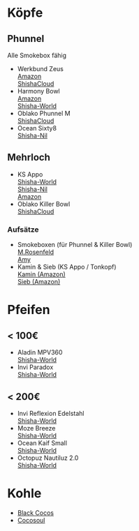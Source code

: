 # Köpfe

##   Phunnel
Alle Smokebox fähig
- Werkbund Zeus <br />
[Amazon](https://www.amazon.de/s?k=werkbund+zeus) <br />
[ShishaCloud](https://www.shishacloud.de/search?sSearch=werkbund+zeus)
- Harmony Bowl <br />
[Amazon](https://www.amazon.de/s?k=hookah+john+harmony+bowl) <br />
[Shisha-World](https://www.shisha-world.com/#search:query=harmony+bowl)
- Oblako Phunnel M <br />
[ShishaCloud](https://www.shishacloud.de/tabakkoepfe/oblako/phunnel-m/)
- Ocean Sixty8 <br />
[Shisha-Nil](https://www.shisha-nil.de/search?sSearch=ocean+sixty)

## Mehrloch
- KS Appo<br />
[Shisha-World](https://www.shisha-world.com/#search:query=ks+appo)<br />
[Shisha-Nil](https://www.shisha-nil.de/search?sSearch=ks-appo&p=1)<br />
[Amazon](https://www.amazon.de/s?k=ks+appo+steinkopf+edition)
- Oblako Killer Bowl<br />
[ShishaCloud](https://www.shishacloud.de/tabakkoepfe/oblako/killer-bowl/?p=1)

### Aufsätze
- Smokeboxen (für Phunnel & Killer Bowl) <br />
[M.Rosenfeld](https://www.amazon.de/dp/B07SZTTN3X/) <br />
[Amy](https://www.amazon.de/dp/B07N8ZBLJ6)
- Kamin & Sieb (KS Appo / Tonkopf) <br />
[Kamin (Amazon)](https://www.amazon.de/s?k=kamin+shisha+aladin) <br />
[Sieb (Amazon)](https://www.amazon.de/s?k=shisha+sieb)


# Pfeifen

## < 100€
- Aladin MPV360 <br />
[Shisha-World](https://www.shisha-world.com/shishas#search:query=aladin+mpv+360)
- Invi Paradox <br />
[Shisha-World](https://www.shisha-world.com/#search:query=invi+paradox)

## < 200€
- Invi Reflexion Edelstahl <br />
[Shisha-World](https://www.shisha-world.com/#search:query=invi+reflexion+edelstahl)
- Moze Breeze <br />
[Shisha-World](https://www.shisha-world.com/#search:query=moze+breeze)
- Ocean Kaif Small <br />
[Shisha-World](https://www.shisha-world.com/#search:query=ocean+kaif+small)
- Octopuz Nautiluz 2.0 <br />
[Shisha-World](https://www.shisha-world.com/#search:query=octopuz+nautiluz+2.0&first=0&attrib%5Bprice%5D%5Bmin%5D=140&attrib%5Bprice%5D%5Bmax%5D=170)


# Kohle
- [Black Cocos](https://www.shisha-world.com/naturkohle#search:query=black+cocos)
- [Cocosoul](https://www.shisha-nil.de/cocosoul-26er-kokosnuss-naturkohle-1kg)
